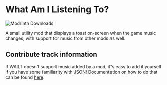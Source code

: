 # What Am I Listening To?

![Modrinth Downloads](https://img.shields.io/modrinth/dt/wailt?logo=modrinth)

A small utility mod that displays a toast on-screen when the game music changes, with support for music
from other mods as well.

## Contribute track information

If WAILT doesn't support music added by a mod, it's easy to add it yourself if you have some familiarity with JSON!
Documentation on how to do that can be found [here](CONTRIBUTING.md).
